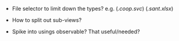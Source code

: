 - File selector to limit down the types? e.g. (*.coop.svc*) (*.sant.xlsx*)
- How to split out sub-views?

- Spike into usings observable? That useful/needed?